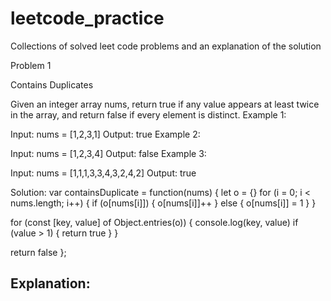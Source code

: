 # leetcode_practice
Collections of solved leet code problems and an explanation of the solution

Problem 1

Contains Duplicates

Given an integer array nums, return true if any value appears at least twice in the array, and return false if every element is distinct.
Example 1:

Input: nums = [1,2,3,1]
Output: true
Example 2:

Input: nums = [1,2,3,4]
Output: false
Example 3:

Input: nums = [1,1,1,3,3,4,3,2,4,2]
Output: true

Solution: 
var containsDuplicate = function(nums) {
  let o = {}
  for (i = 0; i < nums.length; i++) {
    if (o[nums[i]]) {
      o[nums[i]]++
    } else {
      o[nums[i]] = 1
    }
  }

  for (const [key, value] of Object.entries(o)) {
    console.log(key, value)
    if (value > 1) {
      return true
    }
  }

  return false
};

Explanation:
---
